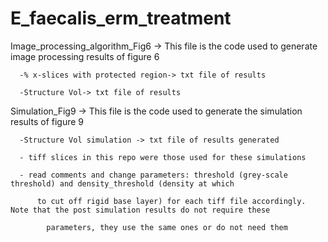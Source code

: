 # E_faecalis_erm_treatment

Image_processing_algorithm_Fig6 -> This file is the code used to generate image processing results of figure 6

      -% x-slices with protected region-> txt file of results
      
      -Structure Vol-> txt file of results
      
Simulation_Fig9 -> This file is the code used to generate the simulation results of figure 9

      -Structure Vol simulation -> txt file of results generated
      
      - tiff slices in this repo were those used for these simulations
      
      - read comments and change parameters: threshold (grey-scale threshold) and density_threshold (density at which
      
          to cut off rigid base layer) for each tiff file accordingly. Note that the post simulation results do not require these 
          
            parameters, they use the same ones or do not need them

